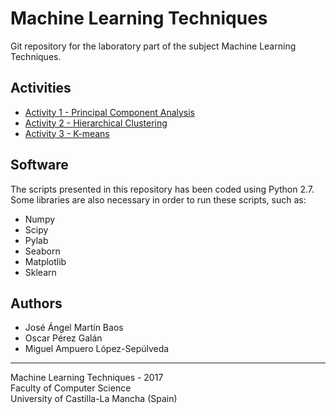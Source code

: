 # Machine Learning Techniques
Git repository for the laboratory part of the subject Machine Learning Techniques. 


## Activities
- [Activity 1 - Principal Component Analysis](Activity_1/)
- [Activity 2 - Hierarchical Clustering](Activity_2/)
- [Activity 3 - K-means](Activity_3/)

## Software
The scripts presented in this repository has been coded using Python 2.7. 
Some libraries are also necessary in order to run these scripts, such as:
* Numpy
* Scipy
* Pylab
* Seaborn
* Matplotlib
* Sklearn

## Authors
* José Ángel Martín Baos
* Oscar Pérez Galán
* Miguel Ampuero López-Sepúlveda

----------------------------------------------------
Machine Learning Techniques - 2017 <br>
Faculty of Computer Science <br>
University of Castilla-La Mancha (Spain)

